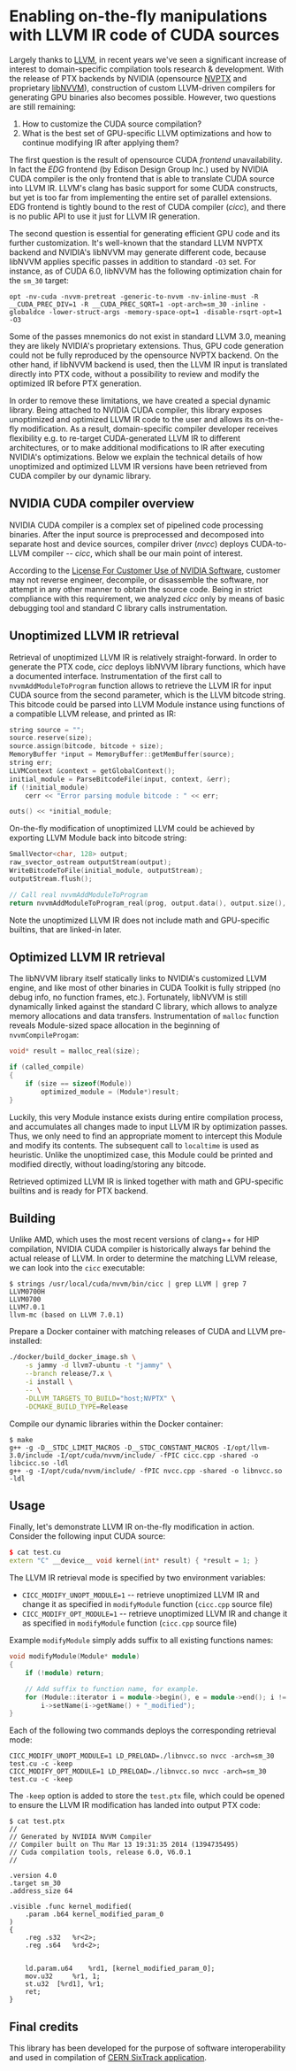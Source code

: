 # Enabling on-the-fly manipulations with LLVM IR code of CUDA sources

Largely thanks to [LLVM](http://llvm.org/), in recent years we've seen a significant increase of interest to domain-specific compilation tools research & development. With the release of PTX backends by NVIDIA (opensource [NVPTX](http://llvm.org/docs/NVPTXUsage.html) and proprietary [libNVVM](https://developer.nvidia.com/cuda-llvm-compiler)), construction of custom LLVM-driven compilers for generating GPU binaries also becomes possible. However, two questions are still remaining:

1. How to customize the CUDA source compilation?
2. What is the best set of GPU-specific LLVM optimizations and how to continue modifying IR after applying them?

The first question is the result of opensource CUDA *frontend* unavailability. In fact the *EDG* frontend (by Edison Design Group Inc.) used by NVIDIA CUDA compiler is the only frontend that is able to translate CUDA source into LLVM IR. LLVM's clang has basic support for some CUDA constructs, but yet is too far from implementing the entire set of parallel extensions. EDG frontend is tightly bound to the rest of CUDA compiler (*cicc*), and there is no public API to use it just for LLVM IR generation.

The second question is essential for generating efficient GPU code and its further customization. It's well-known that the standard LLVM NVPTX backend and NVIDIA's libNVVM may generate different code, because libNVVM applies specific passes in addition to standard `-O3` set. For instance, as of CUDA 6.0, libNVVM has the following optimization chain for the `sm_30` target:

```
opt -nv-cuda -nvvm-pretreat -generic-to-nvvm -nv-inline-must -R __CUDA_PREC_DIV=1 -R __CUDA_PREC_SQRT=1 -opt-arch=sm_30 -inline -globaldce -lower-struct-args -memory-space-opt=1 -disable-rsqrt-opt=1 -O3
```

Some of the passes mnemonics do not exist in standard LLVM 3.0, meaning they are likely NVIDIA's proprietary extensions. Thus, GPU code generation could not be fully reproduced by the opensource NVPTX backend. On the other hand, if libNVVM backend is used, then the LLVM IR input is translated directly into PTX code, without a possibility to review and modify the optimized IR before PTX generation.

In order to remove these limitations, we have created a special dynamic library. Being attached to NVIDIA CUDA compiler, this library exposes unoptimized and optimized LLVM IR code to the user and allows its on-the-fly modification. As a result, domain-specific compiler developer receives flexibility e.g. to re-target CUDA-generated LLVM IR to different architectures, or to make additional modifications to IR after executing NVIDIA's optimizations. Below we explain the technical details of how unoptimized and optimized LLVM IR versions have been retrieved from CUDA compiler by our dynamic library.

## NVIDIA CUDA compiler overview

NVIDIA CUDA compiler is a complex set of pipelined code processing binaries. After the input source is preprocessed and decomposed into separate host and device sources, compiler driver (*nvcc*) deploys CUDA-to-LLVM compiler -- *cicc*, which shall be our main point of interest.

According to the [License For Customer Use of NVIDIA Software](http://www.nvidia.com/content/DriverDownload-March2009/licence.php?lang=us), customer may not reverse engineer, decompile, or disassemble the software, nor attempt in any other manner to obtain the source code. Being in strict compliance with this requirement, we analyzed *cicc* only by means of basic debugging tool and standard C library calls instrumentation.

## Unoptimized LLVM IR retrieval

Retrieval of unoptimized LLVM IR is relatively straight-forward. In order to generate the PTX code, *cicc* deploys libNVVM library functions, which have a documented interface. Instrumentation of the first call to `nvvmAddModuleToProgram` function allows to retrieve the LLVM IR for input CUDA source from the second parameter, which is the LLVM bitcode string. This bitcode could be parsed into LLVM Module instance using functions of a compatible LLVM release, and printed as IR:

```c++
string source = "";
source.reserve(size);
source.assign(bitcode, bitcode + size);
MemoryBuffer *input = MemoryBuffer::getMemBuffer(source);
string err;
LLVMContext &context = getGlobalContext();
initial_module = ParseBitcodeFile(input, context, &err);
if (!initial_module)
	cerr << "Error parsing module bitcode : " << err;

outs() << *initial_module;
```

On-the-fly modification of unoptimized LLVM could be achieved by exporting LLVM Module back into bitcode string:

```c++
SmallVector<char, 128> output;
raw_svector_ostream outputStream(output);
WriteBitcodeToFile(initial_module, outputStream);
outputStream.flush();

// Call real nvvmAddModuleToProgram
return nvvmAddModuleToProgram_real(prog, output.data(), output.size(), name);
```

Note the unoptimized LLVM IR does not include math and GPU-specific builtins, that are linked-in later.

## Optimized LLVM IR retrieval

The libNVVM library itself statically links to NVIDIA's customized LLVM engine, and like most of other binaries in CUDA Toolkit is fully stripped (no debug info, no function frames, etc.). Fortunately, libNVVM is still dynamically linked against the standard C library, which allows to analyze memory allocations and data transfers. Instrumentation of `malloc` function reveals Module-sized space allocation in the beginning of `nvvmCompileProgam`:

```c++
void* result = malloc_real(size);

if (called_compile)
{
	if (size == sizeof(Module))
		optimized_module = (Module*)result;
}
```

Luckily, this very Module instance exists during entire compilation process, and accumulates all changes made to input LLVM IR by optimization passes. Thus, we only need to find an appropriate moment to intercept this Module and modify its contents. The subsequent call to `localtime` is used as heuristic. Unlike the unoptimized case, this Module could be printed and modified directly, without loading/storing any bitcode.

Retrieved optimized LLVM IR is linked together with math and GPU-specific builtins and is ready for PTX backend.

## Building

Unlike AMD, which uses the most recent versions of clang++ for HIP compilation, NVIDIA CUDA compiler is historically always far behind the actual release of LLVM. In order to determine the matching LLVM release, we can look into the `cicc` executable:

```
$ strings /usr/local/cuda/nvvm/bin/cicc | grep LLVM | grep 7
LLVM0700H
LLVM0700
LLVM7.0.1
llvm-mc (based on LLVM 7.0.1)
```

Prepare a Docker container with matching releases of CUDA and LLVM pre-installed:

```bash
./docker/build_docker_image.sh \
    -s jammy -d llvm7-ubuntu -t "jammy" \
    --branch release/7.x \
    -i install \
    -- \
    -DLLVM_TARGETS_TO_BUILD="host;NVPTX" \
    -DCMAKE_BUILD_TYPE=Release
```

Compile our dynamic libraries within the Docker container:

```
$ make
g++ -g -D__STDC_LIMIT_MACROS -D__STDC_CONSTANT_MACROS -I/opt/llvm-3.0/include -I/opt/cuda/nvvm/include/ -fPIC cicc.cpp -shared -o libcicc.so -ldl
g++ -g -I/opt/cuda/nvvm/include/ -fPIC nvcc.cpp -shared -o libnvcc.so -ldl
```

## Usage 

Finally, let's demonstrate LLVM IR on-the-fly modification in action. Consider the following input CUDA source:

```c++
$ cat test.cu
extern "C" __device__ void kernel(int* result) { *result = 1; }
```

The LLVM IR retrieval mode is specified by two environment variables:

* `CICC_MODIFY_UNOPT_MODULE=1` -- retrieve unoptimized LLVM IR and change it as specified in `modifyModule` function (`cicc.cpp` source file)
* `CICC_MODIFY_OPT_MODULE=1` -- retrieve unoptimized LLVM IR and change it as specified in `modifyModule` function (`cicc.cpp` source file)

Example `modifyModule` simply adds suffix to all existing functions names:

```c++
void modifyModule(Module* module)
{
	if (!module) return;

	// Add suffix to function name, for example.
	for (Module::iterator i = module->begin(), e = module->end(); i != e; i++)
		i->setName(i->getName() + "_modified");
}

```

Each of the following two commands deploys the corresponding retrieval mode:

```
CICC_MODIFY_UNOPT_MODULE=1 LD_PRELOAD=./libnvcc.so nvcc -arch=sm_30 test.cu -c -keep
CICC_MODIFY_OPT_MODULE=1 LD_PRELOAD=./libnvcc.so nvcc -arch=sm_30 test.cu -c -keep
```

The `-keep` option is added to store the `test.ptx` file, which could be opened to ensure the LLVM IR modification has landed into output PTX code:

```
$ cat test.ptx 
//
// Generated by NVIDIA NVVM Compiler
// Compiler built on Thu Mar 13 19:31:35 2014 (1394735495)
// Cuda compilation tools, release 6.0, V6.0.1
//

.version 4.0
.target sm_30
.address_size 64

.visible .func kernel_modified(
	.param .b64 kernel_modified_param_0
)
{
	.reg .s32 	%r<2>;
	.reg .s64 	%rd<2>;


	ld.param.u64 	%rd1, [kernel_modified_param_0];
	mov.u32 	%r1, 1;
	st.u32 	[%rd1], %r1;
	ret;
}
```

## Final credits

This library has been developed for the purpose of software interoperability and used in compilation of [CERN SixTrack application](https://github.com/apc-llc/sixtrack).

